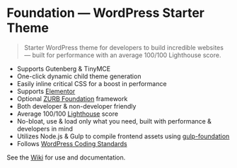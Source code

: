 # Foundation &mdash; WordPress Starter Theme

> Starter WordPress theme for developers to build incredible websites &mdash; built for performance with an average 100/100 Lighthouse score.

* Supports Gutenberg & TinyMCE
* One-click dynamic child theme generation
* Easily inline critical CSS for a boost in performance
* Supports [Elementor](https://elementor.com/)
* Optional [ZURB Foundation](https://foundation.zurb.com/) framework
* Both developer & non-developer friendly
* Average 100/100 [Lighthouse](https://developers.google.com/web/tools/lighthouse/) score
* No-bloat, use & load only what you need, built with performance & developers in mind
* Utilizes Node.js & Gulp to compile frontend assets using [gulp-foundation](https://github.com/bmarshall511/gulp-foundation)
* Follows [WordPress Coding Standards](https://codex.wordpress.org/WordPress_Coding_Standards)

See the [Wiki](https://github.com/bmarshall511/wordpress-foundation/wiki) for use and documentation.
